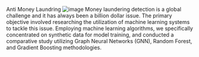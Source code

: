 Anti Money Laundring 
![image](https://github.com/05Amrutha/AML-/assets/90711564/8b55107b-086a-4161-854c-771c82014d3b)
Money laundering detection is a global challenge
and it has always been a billion dollar issue. The
primary objective involved researching the utilization of machine learning systems to tackle this
issue. Employing machine learning algorithms,
we specifically concentrated on synthetic data
for model training, and conducted a comparative
study utilizing Graph Neural Networks (GNN),
Random Forest, and Gradient Boosting methodologies.
